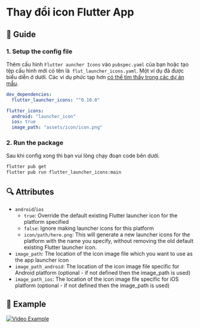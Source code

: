 # Thay đổi icon Flutter App

## 📖 Guide 

### 1. Setup the config file 

Thêm cấu hình `Flutter auncher Icons` vào `pubspec.yaml` của bạn hoặc tạo tệp cấu hình mới có tên là` flut_launcher_icons.yaml`. Một ví dụ đã được biểu diễn ở dưới. Các ví dụ phức tạp hơn [có thể tìm thấy trong các dự án mẫu](https://github.com/fluttercommunity/flutter_launcher_icons/tree/master/example).

```yaml
dev_dependencies:
  flutter_launcher_icons: "^0.10.0"

flutter_icons:
  android: "launcher_icon"
  ios: true
  image_path: "assets/icon/icon.png"
```

### 2. Run the package 

Sau khi config xong thì bạn vui lòng chạy đoạn code bên dưới.

```bash
flutter pub get
flutter pub run flutter_launcher_icons:main
```

## 🔍 Attributes 

- `android`/`ios`
  - `true`: Override the default existing Flutter launcher icon for the platform specified
  - `false`: Ignore making launcher icons for this platform
  - `icon/path/here.png`: This will generate a new launcher icons for the platform with the name you specify, without removing the old default existing Flutter launcher icon.
- `image_path`: The location of the icon image file which you want to use as the app launcher icon
- `image_path_android`: The location of the icon image file specific for Android platform (optional - if not defined then the image_path is used)
- `image_path_ios`: The location of the icon image file specific for iOS platform (optional - if not defined then the image_path is used)

## 👀 Example 

[![Video Example](https://i.imgur.com/R28hqdz.png)](https://www.youtube.com/watch?v=RjNAxwcP3Tc)
